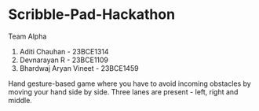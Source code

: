 # Scribble-Pad-Hackathon
Team Alpha

1. Aditi Chauhan - 23BCE1314
2. Devnarayan R - 23BCE1109
3. Bhardwaj Aryan Vineet - 23BCE1459

Hand gesture-based game where you have to avoid incoming obstacles by moving your hand side by side. 
Three lanes are present - left, right and middle.
